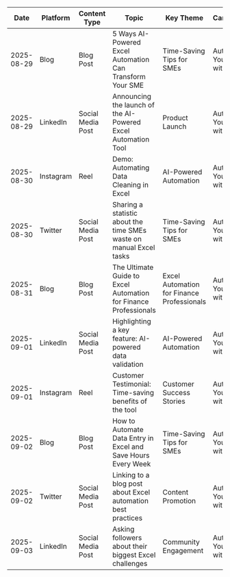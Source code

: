| Date       | Platform   | Content Type        | Topic                                                                | Key Theme                                     | Campaign                                 | Status   |
|------------|------------|---------------------|----------------------------------------------------------------------|----------------------------------------------|------------------------------------------|----------|
| 2025-08-29 | Blog       | Blog Post           | 5 Ways AI-Powered Excel Automation Can Transform Your SME            | Time-Saving Tips for SMEs                  | Automate Your Excel with AI              | Draft    |
| 2025-08-29 | LinkedIn   | Social Media Post   | Announcing the launch of the AI-Powered Excel Automation Tool        | Product Launch                               | Automate Your Excel with AI              | Draft    |
| 2025-08-30 | Instagram  | Reel                | Demo: Automating Data Cleaning in Excel                               | AI-Powered Automation                      | Automate Your Excel with AI              | Draft    |
| 2025-08-30 | Twitter    | Social Media Post   | Sharing a statistic about the time SMEs waste on manual Excel tasks   | Time-Saving Tips for SMEs                  | Automate Your Excel with AI              | Draft    |
| 2025-08-31 | Blog       | Blog Post           | The Ultimate Guide to Excel Automation for Finance Professionals       | Excel Automation for Finance Professionals | Automate Your Excel with AI              | Draft    |
| 2025-09-01 | LinkedIn   | Social Media Post   | Highlighting a key feature: AI-powered data validation             | AI-Powered Automation                      | Automate Your Excel with AI              | Draft    |
| 2025-09-01 | Instagram  | Reel                | Customer Testimonial: Time-saving benefits of the tool             | Customer Success Stories                     | Automate Your Excel with AI              | Draft    |
| 2025-09-02 | Blog       | Blog Post           | How to Automate Data Entry in Excel and Save Hours Every Week         | Time-Saving Tips for SMEs                  | Automate Your Excel with AI              | Draft    |
| 2025-09-02 | Twitter    | Social Media Post   | Linking to a blog post about Excel automation best practices          | Content Promotion                              | Automate Your Excel with AI              | Draft    |
| 2025-09-03 | LinkedIn   | Social Media Post   | Asking followers about their biggest Excel challenges                 | Community Engagement                           | Automate Your Excel with AI              | Draft    |
